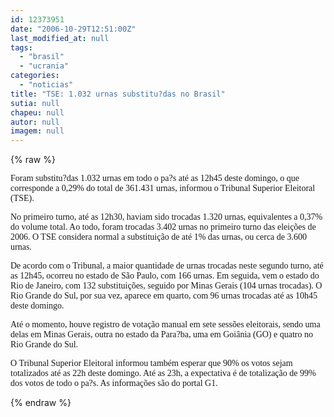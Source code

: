 ```yaml
---
id: 12373951
date: "2006-10-29T12:51:00Z"
last_modified_at: null
tags:
  - "brasil"
  - "ucrania"
categories:
  - "noticias"
title: "TSE: 1.032 urnas substitu?das no Brasil"
sutia: null
chapeu: null
autor: null
imagem: null
---
```

{% raw %}
<p><DIV class=txt id=mudaFonte></p>
<p><P><FONT face=Verdana>Foram substitu?das 1.032 urnas em todo o pa?s até as 12h45 deste domingo, o que corresponde a 0,29% do total de 361.431 urnas, informou o Tribunal Superior Eleitoral (TSE). </FONT></P></p>
<p><P><FONT face=Verdana>No primeiro turno, até as 12h30, haviam sido trocadas 1.320 urnas, equivalentes a 0,37% do volume total. </FONT><FONT face=Verdana>Ao todo, foram trocadas 3.402 urnas no primeiro turno das eleições de 2006. O TSE considera normal a substituição de até 1% das urnas, ou cerca de 3.600 urnas. </FONT></P></p>
<p><P><FONT face=Verdana>De acordo com o Tribunal, a maior quantidade de urnas trocadas neste segundo turno, até as 12h45, ocorreu no estado de São Paulo, com 166 urnas. Em seguida, vem o estado do Rio de Janeiro, com 132 substituições, seguido por Minas Gerais (104 urnas trocadas). O Rio Grande do Sul, por sua vez, aparece em quarto, com 96 urnas trocadas até as 10h45 deste domingo. </FONT></P></p>
<p><P><FONT face=Verdana>Até o momento, houve registro de votação manual em sete sessões eleitorais, sendo uma delas em Minas Gerais, outra no estado da Para?ba, uma em Goiânia (GO)&nbsp;e quatro no Rio Grande do Sul. </FONT></P></p>
<p><P><FONT face=Verdana>O&nbsp;Tribunal Superior Eleitoral&nbsp;informou&nbsp;também esperar que 90% os votos sejam totalizados até as 22h deste domingo. Até as 23h, a expectativa é de totalização de 99% dos votos de todo o pa?s. As informações são do portal G1.</FONT> </P></DIV> </p>
{% endraw %}